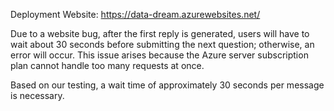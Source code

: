Deployment Website: https://data-dream.azurewebsites.net/

Due to a website bug, after the first reply is generated, users will have to wait about 30 seconds before submitting the next question; otherwise, an error will occur. This issue arises because the Azure server subscription plan cannot handle too many requests at once.

Based on our testing, a wait time of approximately 30 seconds per message is necessary.
